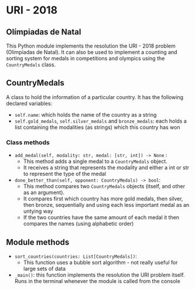 # URI - 2018
## Olímpiadas de Natal

This Python module implements the resolution the URI - 2018 problem (Olimpíadas de Natal).
It can also be used to implement a counting and sorting system for medals in competitions and olympics using the `CountryMedals` class.

## CountryMedals

A class to hold the information of a particular country. It has the following declared variables:

- `self.name`: which holds the name of the country as a string
- `self.gold_medals`, `self.silver_medals` and `bronze_medals`: each holds a list containing the modalities (as strings) which this country has won

### Class methods

- `add_medal(self, modality: str, medal: [str, int]) -> None` :
    - This method adds a single medal to a `CountryMedals` object.
    - It receives a string that represents the modality and either a int or str to represent the type of the medal
- `done_better_than(self, opponent: CountryMedals) -> bool`:
  - This method compares two `CountryMedals` objects (itself, and other as an argument).
  - It compares first which country has more gold medals, then silver, then bronze, sequentially and using each less important medal as an untying way
  - If the two countries have the same amount of each medal it then compares the names (using alphabetic order)

## Module methods

- `sort_countries(countries: List[CountryMedals])`:
  - This function uses a bubble sort algorithm - not really useful for large sets of data
- `_main()`: this function implements the resolution the URI problem itself. Runs in the terminal whenever the module is called from the console

